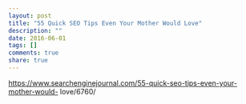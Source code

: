 ```yaml
---
layout: post
title: "55 Quick SEO Tips Even Your Mother Would Love"
description: ""
date: 2016-06-01
tags: []
comments: true
share: true
---
```


https://www.searchenginejournal.com/55-quick-seo-tips-even-your-mother-would-
love/6760/


